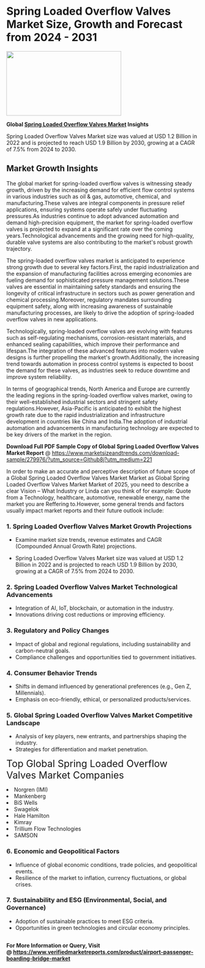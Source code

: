 <H1>Spring Loaded Overflow Valves Market Size, Growth and Forecast from 2024 - 2031</H1><img class="aligncenter size-medium wp-image-584254" src="https://thirdeyenews.in/wp-content/uploads/2024/09/Global-Market-Research-300x168.jpeg" alt="" width="300" height="168" /><p><strong>Global&nbsp;<a href="https://www.marketsizeandtrends.com/download-sample/279976/?utm_source=Github8j?utm_medium=221">Spring Loaded Overflow Valves Market</a> Insights</strong></p><p>Spring Loaded Overflow Valves Market size was valued at USD 1.2 Billion in 2022 and is projected to reach USD 1.9 Billion by 2030, growing at a CAGR of 7.5% from 2024 to 2030.</p><p><h2>Market Growth Insights</h2> <p>The global market for spring-loaded overflow valves is witnessing steady growth, driven by the increasing demand for efficient flow control systems in various industries such as oil & gas, automotive, chemical, and manufacturing.These valves are integral components in pressure relief applications, ensuring systems operate safely under fluctuating pressures.As industries continue to adopt advanced automation and demand high-precision equipment, the market for spring-loaded overflow valves is projected to expand at a significant rate over the coming years.Technological advancements and the growing need for high-quality, durable valve systems are also contributing to the market's robust growth trajectory.</p> <p>The spring-loaded overflow valves market is anticipated to experience strong growth due to several key factors.First, the rapid industrialization and the expansion of manufacturing facilities across emerging economies are fueling demand for sophisticated pressure management solutions.These valves are essential in maintaining safety standards and ensuring the longevity of critical infrastructure in sectors such as power generation and chemical processing.Moreover, regulatory mandates surrounding equipment safety, along with increasing awareness of sustainable manufacturing processes, are likely to drive the adoption of spring-loaded overflow valves in new applications.</p> <p>Technologically, spring-loaded overflow valves are evolving with features such as self-regulating mechanisms, corrosion-resistant materials, and enhanced sealing capabilities, which improve their performance and lifespan.The integration of these advanced features into modern valve designs is further propelling the market's growth.Additionally, the increasing trend towards automation in process control systems is expected to boost the demand for these valves, as industries seek to reduce downtime and improve system reliability.</p> <p>In terms of geographical trends, North America and Europe are currently the leading regions in the spring-loaded overflow valves market, owing to their well-established industrial sectors and stringent safety regulations.However, Asia-Pacific is anticipated to exhibit the highest growth rate due to the rapid industrialization and infrastructure development in countries like China and India.The adoption of industrial automation and advancements in manufacturing technology are expected to be key drivers of the market in the region.</p> <p><span class=""><strong>Download Full PDF Sample Copy of Global Spring Loaded Overflow Valves Market Report</strong> @ <a href="https://www.marketsizeandtrends.com/download-sample/279976/?utm_source=Github8j?utm_medium=221" target="_blank">https://www.marketsizeandtrends.com/download-sample/279976/?utm_source=Github8j?utm_medium=221</a></span></p><p>In order to make an accurate and perceptive description of future scope of a Global&nbsp;Spring Loaded Overflow Valves Market Market as Global&nbsp;Spring Loaded Overflow Valves Market Market of 2025, you need to describe a clear Vision &ndash; What Industry or Linda can you think of for example: Quote from a Technology, healthcare, automotive, renewable energy, name the market you are Reffering to.However, some general trends and factors usually impact market reports and their future outlook include:</p><h3>1.&nbsp;<strong>Spring Loaded Overflow Valves Market Growth Projections</strong></h3><ul><li>Examine market size trends, revenue estimates and CAGR (Compounded Annual Growth Rate) projections.</li><li><p>Spring Loaded Overflow Valves Market size was valued at USD 1.2 Billion in 2022 and is projected to reach USD 1.9 Billion by 2030, growing at a CAGR of 7.5% from 2024 to 2030.</p></li></ul><h3>2.&nbsp;<strong>Spring Loaded Overflow Valves Market Technological Advancements</strong></h3><ul><li>Integration of AI, IoT, blockchain, or automation in the industry.</li><li>Innovations driving cost reductions or improving efficiency.</li></ul><h3>3.&nbsp;<strong>Regulatory and Policy Changes</strong></h3><ul><li>Impact of global and regional regulations, including sustainability and carbon-neutral goals.</li><li>Compliance challenges and opportunities tied to government initiatives.</li></ul><h3>4.&nbsp;<strong>Consumer Behavior Trends</strong></h3><ul><li>Shifts in demand influenced by generational preferences (e.g., Gen Z, Millennials).</li><li>Emphasis on eco-friendly, ethical, or personalized products/services.</li></ul><h3>5.&nbsp;<strong>Global Spring Loaded Overflow Valves Market Competitive Landscape</strong></h3><ul><li>Analysis of key players, new entrants, and partnerships shaping the industry.</li><li>Strategies for differentiation and market penetration.</li></ul><p data-pm-slice="1 1 []"><span style="color: inherit; font-family: inherit; font-size: 25px;">Top Global Spring Loaded Overflow Valves Market Companies</span></p><div class="" data-test-id=""><p><li>Norgren (IMI)</li><li> Mankenberg</li><li> BiS Wells</li><li> Swagelok</li><li> Hale Hamilton</li><li> Kimray</li><li> Trillium Flow Technologies</li><li> SAMSON</li></p></div><h3>6.&nbsp;<strong>Economic and Geopolitical Factors</strong></h3><ul><li>Influence of global economic conditions, trade policies, and geopolitical events.</li><li>Resilience of the market to inflation, currency fluctuations, or global crises.</li></ul><h3>7.&nbsp;<strong>Sustainability and ESG (Environmental, Social, and Governance)</strong></h3><ul><li>Adoption of sustainable practices to meet ESG criteria.</li><li>Opportunities in green technologies and circular economy principles.</li></ul><h2><strong style="font-size: 14px;">For More Information or Query, Visit @&nbsp;</strong><a style="background-color: #ffffff; font-size: 14px;" href="https://www.marketsizeandtrends.com/report/spring-loaded-overflow-valves-market/" target="_blank">https://www.verifiedmarketreports.com/product/airport-passenger-boarding-bridge-market</a></h2>